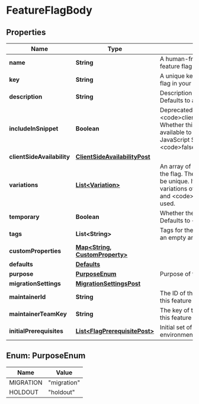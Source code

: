 

# FeatureFlagBody


## Properties

| Name | Type | Description | Notes |
|------------ | ------------- | ------------- | -------------|
|**name** | **String** | A human-friendly name for the feature flag |  |
|**key** | **String** | A unique key used to reference the flag in your code |  |
|**description** | **String** | Description of the feature flag. Defaults to an empty string. |  [optional] |
|**includeInSnippet** | **Boolean** | Deprecated, use &lt;code&gt;clientSideAvailability&lt;/code&gt;. Whether this flag should be made available to the client-side JavaScript SDK. Defaults to &lt;code&gt;false&lt;/code&gt;. |  [optional] |
|**clientSideAvailability** | [**ClientSideAvailabilityPost**](ClientSideAvailabilityPost.md) |  |  [optional] |
|**variations** | [**List&lt;Variation&gt;**](Variation.md) | An array of possible variations for the flag. The variation values must be unique. If omitted, two boolean variations of &lt;code&gt;true&lt;/code&gt; and &lt;code&gt;false&lt;/code&gt; will be used. |  [optional] |
|**temporary** | **Boolean** | Whether the flag is a temporary flag. Defaults to &lt;code&gt;true&lt;/code&gt;. |  [optional] |
|**tags** | **List&lt;String&gt;** | Tags for the feature flag. Defaults to an empty array. |  [optional] |
|**customProperties** | [**Map&lt;String, CustomProperty&gt;**](CustomProperty.md) |  |  [optional] |
|**defaults** | [**Defaults**](Defaults.md) |  |  [optional] |
|**purpose** | [**PurposeEnum**](#PurposeEnum) | Purpose of the flag |  [optional] |
|**migrationSettings** | [**MigrationSettingsPost**](MigrationSettingsPost.md) |  |  [optional] |
|**maintainerId** | **String** | The ID of the member who maintains this feature flag |  [optional] |
|**maintainerTeamKey** | **String** | The key of the team that maintains this feature flag |  [optional] |
|**initialPrerequisites** | [**List&lt;FlagPrerequisitePost&gt;**](FlagPrerequisitePost.md) | Initial set of prerequisite flags for all environments |  [optional] |



## Enum: PurposeEnum

| Name | Value |
|---- | -----|
| MIGRATION | &quot;migration&quot; |
| HOLDOUT | &quot;holdout&quot; |



